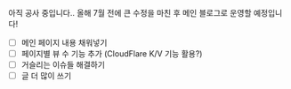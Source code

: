 아직 공사 중입니다.. 올해 7월 전에 큰 수정을 마친 후 메인 블로그로 운영할 예정입니다!

- [ ] 메인 페이지 내용 채워넣기
- [ ] 페이지별 뷰 수 기능 추가 (CloudFlare K/V 기능 활용?)
- [ ] 거슬리는 이슈들 해결하기
- [ ] 글 더 많이 쓰기
